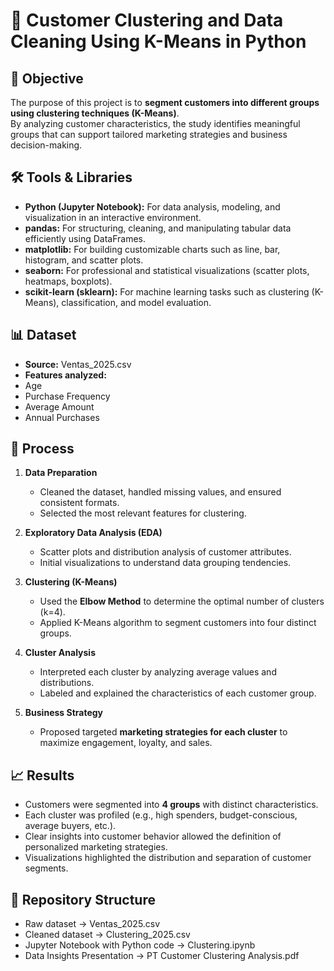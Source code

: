 # 👥 Customer Clustering and Data Cleaning Using K-Means in Python

## 📖 Objective
The purpose of this project is to **segment customers into different groups using clustering techniques (K-Means)**.  
By analyzing customer characteristics, the study identifies meaningful groups that can support tailored marketing strategies and business decision-making.

## 🛠️ Tools & Libraries
- **Python (Jupyter Notebook):** For data analysis, modeling, and visualization in an interactive environment.  
- **pandas:** For structuring, cleaning, and manipulating tabular data efficiently using DataFrames.  
- **matplotlib:** For building customizable charts such as line, bar, histogram, and scatter plots.  
- **seaborn:** For professional and statistical visualizations (scatter plots, heatmaps, boxplots).  
- **scikit-learn (sklearn):** For machine learning tasks such as clustering (K-Means), classification, and model evaluation.  

## 📊 Dataset
- **Source:** Ventas_2025.csv
- **Features analyzed:**
- Age
- Purchase Frequency
- Average Amount
- Annual Purchases

## 🔎 Process
1. **Data Preparation**  
   - Cleaned the dataset, handled missing values, and ensured consistent formats.  
   - Selected the most relevant features for clustering.  

2. **Exploratory Data Analysis (EDA)**  
   - Scatter plots and distribution analysis of customer attributes.  
   - Initial visualizations to understand data grouping tendencies.  

3. **Clustering (K-Means)**  
   - Used the **Elbow Method** to determine the optimal number of clusters (k=4).  
   - Applied K-Means algorithm to segment customers into four distinct groups.  

4. **Cluster Analysis**  
   - Interpreted each cluster by analyzing average values and distributions.  
   - Labeled and explained the characteristics of each customer group.  

5. **Business Strategy**  
   - Proposed targeted **marketing strategies for each cluster** to maximize engagement, loyalty, and sales.  

## 📈 Results
- Customers were segmented into **4 groups** with distinct characteristics.  
- Each cluster was profiled (e.g., high spenders, budget-conscious, average buyers, etc.).  
- Clear insights into customer behavior allowed the definition of personalized marketing strategies.  
- Visualizations highlighted the distribution and separation of customer segments.

## 📂 Repository Structure
-	Raw dataset -> Ventas_2025.csv
-	Cleaned dataset -> Clustering_2025.csv
-	Jupyter Notebook with Python code -> Clustering.ipynb
-	Data Insights Presentation -> PT Customer Clustering Analysis.pdf


